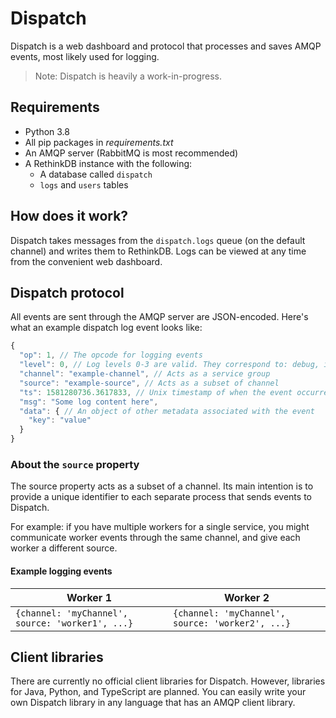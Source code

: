 # Dispatch

Dispatch is a web dashboard and protocol that processes and saves AMQP events, most likely used for logging.

> Note: Dispatch is heavily a work-in-progress.

## Requirements
 - Python 3.8
 - All pip packages in *requirements.txt*
 - An AMQP server (RabbitMQ is most recommended)
 - A RethinkDB instance with the following:
   - A database called `dispatch`
   - `logs` and `users` tables

## How does it work?

Dispatch takes messages from the `dispatch.logs` queue (on the default channel) and writes them to RethinkDB. Logs can be viewed at any time from the convenient web dashboard.

## Dispatch protocol

All events are sent through the AMQP server are JSON-encoded.
Here's what an example dispatch log event looks like:
```js
{
  "op": 1, // The opcode for logging events
  "level": 0, // Log levels 0-3 are valid. They correspond to: debug, info, warning, error
  "channel": "example-channel", // Acts as a service group
  "source": "example-source", // Acts as a subset of channel
  "ts": 1581280736.3617833, // Unix timestamp of when the event occurred
  "msg": "Some log content here",
  "data": { // An object of other metadata associated with the event
    "key": "value"
  }
}
```

### About the `source` property

The source property acts as a subset of a channel. Its main intention is to provide a unique identifier to each separate process that sends events to Dispatch.

For example: if you have multiple workers for a single service, you might communicate worker events through the same channel, and give each worker a different source.

#### Example logging events
| Worker 1 | Worker 2 |
| -------- | -------- |
| `{channel: 'myChannel', source: 'worker1', ...}` | `{channel: 'myChannel', source: 'worker2', ...}` |

## Client libraries

There are currently no official client libraries for Dispatch. However, libraries for Java, Python, and TypeScript are planned. You can easily write your own Dispatch library in any language that has an AMQP client library.
